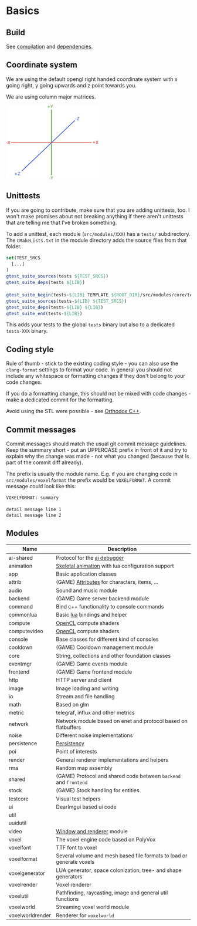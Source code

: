 # Basics

## Build

See [compilation](Compilation.md) and [dependencies](Dependencies.md).

## Coordinate system

We are using the default opengl right handed coordinate system with x going right, y going upwards and z point towards you.

We are using column major matrices.

![image](img/coordinate_system.png)

## Unittests

If you are going to contribute, make sure that you are adding unittests, too. I won't make promises about not breaking anything
if there aren't unittests that are telling me that I've broken something.

To add a unittest, each module (`src/modules/XXX`) has a `tests/` subdirectory. The `CMakeLists.txt` in the module directory adds
the source files from that folder.

```cmake
set(TEST_SRCS
  [...]
)
gtest_suite_sources(tests ${TEST_SRCS})
gtest_suite_deps(tests ${LIB})

gtest_suite_begin(tests-${LIB} TEMPLATE ${ROOT_DIR}/src/modules/core/tests/main.cpp.in)
gtest_suite_sources(tests-${LIB} ${TEST_SRCS})
gtest_suite_deps(tests-${LIB} ${LIB})
gtest_suite_end(tests-${LIB})
```

This adds your tests to the global `tests` binary but also to a dedicated `tests-XXX` binary.

## Coding style

Rule of thumb - stick to the existing coding style - you can also use the `clang-format` settings to format your code. In general
you should not include any whitespace or formatting changes if they don't belong to your code changes.

If you do a formatting change, this should not be mixed with code changes - make a dedicated commit for the formatting.

Avoid using the STL were possible - see [Orthodox C++](https://gist.github.com/bkaradzic/2e39896bc7d8c34e042b).

## Commit messages

Commit messages should match the usual git commit message guidelines. Keep the summary short - put an UPPERCASE prefix in front
of it and try to explain why the change was made - not what you changed (because that is part of the commit diff already).

The prefix is usually the module name. E.g. if you are changing code in `src/modules/voxelformat` the prefix would be `VOXELFORMAT`. A commit message could look like this:

```
VOXELFORMAT: summary

detail message line 1
detail message line 2
```

## Modules

| Name             | Description                                                                |
| ---------------- | -------------------------------------------------------------------------- |
| ai-shared        | Protocol for the [ai debugger](AIRemoteDebugger.md)                        |
| animation        | [Skeletal animation](Animations.md) with lua configuration support         |
| app              | Basic application classes                                                  |
| attrib           | (GAME) [Attributes](Attributes.md) for characters, items, ...              |
| audio            | Sound and music module                                                     |
| backend          | (GAME) Game server backend module                                          |
| command          | Bind c++ functionality to console commands                                 |
| commonlua        | Basic [lua](LUAScript.md) bindings and helper                              |
| compute          | [OpenCL](ComputeShaderTool.md) compute shaders                             |
| computevideo     | [OpenCL](ComputeShaderTool.md) compute shaders                             |
| console          | Base classes for different kind of consoles                                |
| cooldown         | (GAME) Cooldown management module                                          |
| core             | String, collections and other foundation classes                           |
| eventmgr         | (GAME) Game events module                                                  |
| frontend         | (GAME) Game frontend module                                                |
| http             | HTTP server and client                                                     |
| image            | Image loading and writing                                                  |
| io               | Stream and file handling                                                   |
| math             | Based on glm                                                               |
| metric           | telegraf, influx and other metrics                                         |
| network          | Network module based on enet and protocol based on flatbuffers             |
| noise            | Different noise implementations                                            |
| persistence      | [Persistency](Persistence.md)                                              |
| poi              | Point of interests                                                         |
| render           | General renderer implementations and helpers                               |
| rma              | Random map assembly                                                        |
| shared           | (GAME) Protocol and shared code between `backend` and `frontend`           |
| stock            | (GAME) Stock handling for entities                                         |
| testcore         | Visual test helpers                                                        |
| ui               | DearImgui based ui code                                                    |
| util             |                                                                            |
| uuidutil         |                                                                            |
| video            | [Window and renderer](ShaderTool.md) module                                |
| voxel            | The voxel engine code based on PolyVox                                     |
| voxelfont        | TTF font to voxel                                                          |
| voxelformat      | Several volume and mesh based file formats to load or generate voxels      |
| voxelgenerator   | LUA generator, space colonization, tree- and shape generators              |
| voxelrender      | Voxel renderer                                                             |
| voxelutil        | Pathfinding, raycasting, image and general util functions                  |
| voxelworld       | Streaming voxel world module                                               |
| voxelworldrender | Renderer for `voxelworld`                                                  |

